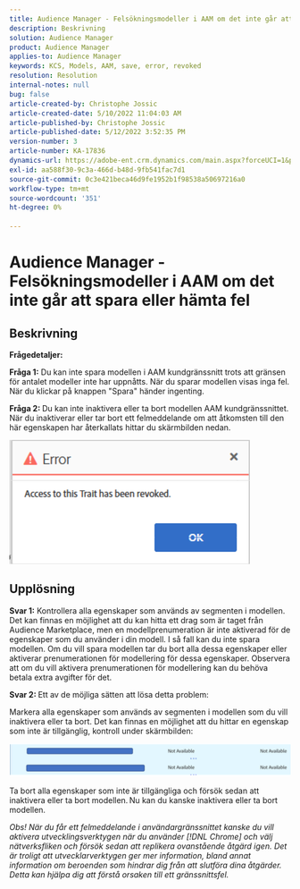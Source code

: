 ```yaml
---
title: Audience Manager - Felsökningsmodeller i AAM om det inte går att spara eller hämta fel
description: Beskrivning
solution: Audience Manager
product: Audience Manager
applies-to: Audience Manager
keywords: KCS, Models, AAM, save, error, revoked
resolution: Resolution
internal-notes: null
bug: false
article-created-by: Christophe Jossic
article-created-date: 5/10/2022 11:04:03 AM
article-published-by: Christophe Jossic
article-published-date: 5/12/2022 3:52:35 PM
version-number: 3
article-number: KA-17836
dynamics-url: https://adobe-ent.crm.dynamics.com/main.aspx?forceUCI=1&pagetype=entityrecord&etn=knowledgearticle&id=2d000de3-50d0-ec11-a7b5-00224809c101
exl-id: aa588f30-9c3a-466d-b48d-9fb541fac7d1
source-git-commit: 0c3e421beca46d9fe1952b1f98538a50697216a0
workflow-type: tm+mt
source-wordcount: '351'
ht-degree: 0%

---
```


# Audience Manager - Felsökningsmodeller i AAM om det inte går att spara eller hämta fel

## Beskrivning


<b>Frågedetaljer: </b>



<b>Fråga 1:</b> Du kan inte spara modellen i AAM kundgränssnitt trots att gränsen för antalet modeller inte har uppnåtts. När du sparar modellen visas inga fel. När du klickar på knappen &quot;Spara&quot; händer ingenting.



<b>Fråga 2: </b>Du kan inte inaktivera eller ta bort modellen AAM kundgränssnittet. När du inaktiverar eller tar bort ett felmeddelande om att åtkomsten till den här egenskapen har återkallats hittar du skärmbilden nedan.





![](assets/___31000de3-50d0-ec11-a7b5-00224809c101___.png)


## Upplösning


<b>Svar 1:</b> Kontrollera alla egenskaper som används av segmenten i modellen. Det kan finnas en möjlighet att du kan hitta ett drag som är taget från Audience Marketplace, men en modellprenumeration är inte aktiverad för de egenskaper som du använder i din modell. I så fall kan du inte spara modellen. Om du vill spara modellen tar du bort alla dessa egenskaper eller aktiverar prenumerationen för modellering för dessa egenskaper. Observera att om du vill aktivera prenumerationen för modellering kan du behöva betala extra avgifter för det.



<b>Svar 2: </b>Ett av de möjliga sätten att lösa detta problem:

Markera alla egenskaper som används av segmenten i modellen som du vill inaktivera eller ta bort. Det kan finnas en möjlighet att du hittar en egenskap som inte är tillgänglig, kontroll under skärmbilden:



![](assets/6ce5c786-9e7b-ec11-8d21-0022480aace4.png)

Ta bort alla egenskaper som inte är tillgängliga och försök sedan att inaktivera eller ta bort modellen. Nu kan du kanske inaktivera eller ta bort modellen.





*Obs! När du får ett felmeddelande i användargränssnittet kanske du vill aktivera utvecklingsverktygen när du använder [!DNL Chrome] och välj nätverksfliken och försök sedan att replikera ovanstående åtgärd igen. Det är troligt att utvecklarverktygen ger mer information, bland annat information om beroenden som hindrar dig från att slutföra dina åtgärder. Detta kan hjälpa dig att förstå orsaken till ett gränssnittsfel.*
